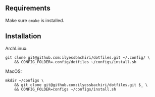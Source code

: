 ## Requirements
Make sure `cmake` is installed.

## Installation

ArchLinux:
```
git clone git@github.com:ilyessbachiri/dotfiles.git ~/.config/ \
    && CONFIG_FOLDER=.config/dotfiles ~/configs/install.sh
```

MacOS:
```
mkdir ~/configs \
    && git clone git@github.com:ilyessbachiri/dotfiles.git $_ \
    && CONFIG_FOLDER=configs ~/configs/install.sh
```
